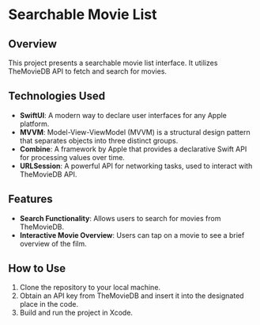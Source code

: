 # Searchable Movie List

## Overview
This project presents a searchable movie list interface. It utilizes TheMovieDB API to fetch and search for movies.

## Technologies Used
- **SwiftUI**: A modern way to declare user interfaces for any Apple platform.
- **MVVM**: Model-View-ViewModel (MVVM) is a structural design pattern that separates objects into three distinct groups.
- **Combine**: A framework by Apple that provides a declarative Swift API for processing values over time.
- **URLSession**: A powerful API for networking tasks, used to interact with TheMovieDB API.

## Features
- **Search Functionality**: Allows users to search for movies from TheMovieDB.
- **Interactive Movie Overview**: Users can tap on a movie to see a brief overview of the film.

## How to Use
1. Clone the repository to your local machine.
2. Obtain an API key from TheMovieDB and insert it into the designated place in the code.
3. Build and run the project in Xcode.
